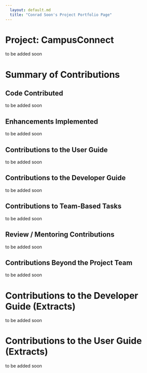 ```yaml
---
  layout: default.md
  title: "Conrad Soon's Project Portfolio Page"
---
```


# Project: CampusConnect

to be added soon

# Summary of Contributions

## Code Contributed

to be added soon

## Enhancements Implemented

to be added soon

## Contributions to the User Guide

to be added soon

## Contributions to the Developer Guide

to be added soon

## Contributions to Team-Based Tasks

to be added soon

## Review / Mentoring Contributions

to be added soon

## Contributions Beyond the Project Team

to be added soon

# Contributions to the Developer Guide (Extracts)

to be added soon

# Contributions to the User Guide (Extracts)

to be added soon
